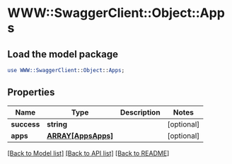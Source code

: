 # WWW::SwaggerClient::Object::Apps

## Load the model package
```perl
use WWW::SwaggerClient::Object::Apps;
```

## Properties
Name | Type | Description | Notes
------------ | ------------- | ------------- | -------------
**success** | **string** |  | [optional] 
**apps** | [**ARRAY[AppsApps]**](AppsApps.md) |  | [optional] 

[[Back to Model list]](../README.md#documentation-for-models) [[Back to API list]](../README.md#documentation-for-api-endpoints) [[Back to README]](../README.md)


